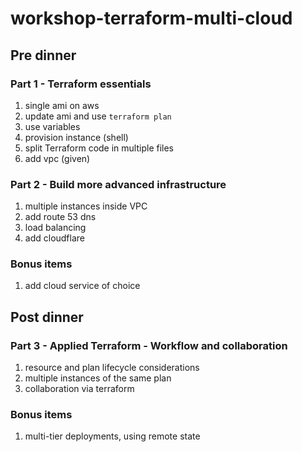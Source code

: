 # workshop-terraform-multi-cloud

## Pre dinner
### Part 1 - Terraform essentials
1. single ami on aws
1. update ami and use `terraform plan`
1. use variables
1. provision instance (shell) 
1. split Terraform code in multiple files
1. add vpc (given)

### Part 2 - Build more advanced infrastructure
1. multiple instances inside VPC
1. add route 53 dns
1. load balancing
1. add cloudflare

### Bonus items
1. add cloud service of choice

## Post dinner
### Part 3 -  Applied Terraform - Workflow and collaboration
1. resource and plan lifecycle considerations
1. multiple instances of the same plan
1. collaboration via terraform

### Bonus items
1. multi-tier deployments, using remote state 


